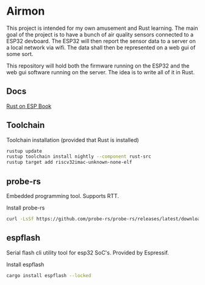 # Airmon #
This project is intended for my own amusement and Rust learning. The main goal of the project is to have a bunch of air quality sensors connected to a ESP32 devboard. The ESP32 will then report the sensor data to a server on a local network via wifi. The data shall then be represented on a web gui of some sort.

This repository will hold both the firmware running on the ESP32 and the web gui software running on the server. The idea is to write all of it in Rust.

## Docs ##
[Rust on ESP Book](https://docs.espressif.com/projects/rust/book/)

## Toolchain ##
Toolchain installation (provided that Rust is installed)
```bash
rustup update
rustup toolchain install nightly --component rust-src
rustup target add riscv32imac-unknown-none-elf
```

## probe-rs ##
Embedded programming tool. Supports RTT.

Install probe-rs
```bash
curl -LsSf https://github.com/probe-rs/probe-rs/releases/latest/download/probe-rs-tools-installer.sh | sh
```
## espflash ##
Serial flash cli utility tool for esp32 SoC's. Provided by Espressif.

Install espflash
```bash
cargo install espflash --locked
```
